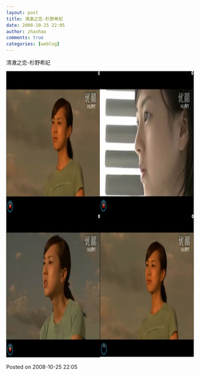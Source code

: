 ```yaml
---
layout: post
title: 清澈之恋-杉野希妃
date: 2008-10-25 22:05
author: zhaohao
comments: true
categories: [weblog]
---
```

清澈之恋-杉野希妃

<a href="/Resource/clean-love.jpg"><img class="alignnone size-large wp-image-524" src="/Resource/clean-love.jpg" alt="clean-love" width="1024" height="768" /></a>

Posted on 2008-10-25 22:05
